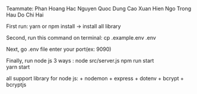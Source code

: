 Teammate:   Phan Hoang Hac
            Nguyen Quoc Dung
            Cao Xuan Hien
            Ngo Trong Hau
            Do Chi Hai

First run: yarn or npm install -> install all library

Second, run this command on terminal: cp .example.env .env 

Next, go .env file enter your port(ex: 9090)

Finally, run node js 3 ways : 
                node src/server.js
                npm run start     
                yarn start  

<!--  -->
all support library for node js: 
    + nodemon
    + express
    + dotenv
    + bcrypt
    + bcryptjs
<!--  -->